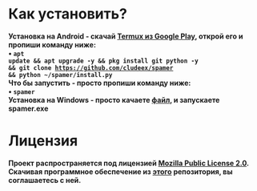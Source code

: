 # Как установить?
<b>Установка на Android<b> - скачай <a href="https://play.google.com/store/apps/details?id=com.termux&hl=ru">Termux из Google Play</a>, открой его и пропиши команду ниже:<br>
• <code>apt update && apt upgrade -y && pkg install git python -y && git clone https://github.com/cludeex/spamer && python ~/spamer/install.py</code><br>
<b>Что бы запустить<b> - просто пропиши команду ниже:<br>
• <code>spamer</code><br>
<b>
Установка на Windows<b> - просто качаете [файл](https://github.com/cludeex/spamer/blob/master/spamer.exe), и запускаете spamer.exe<br> 
# Лицензия
<b>Проект распространяется под лицензией [Mozilla Public License 2.0](https://github.com/cludeex/spamer/blob/master/LICENSE). Скачивая программное обеспечение из [этого](https://github.com/cludeex/Spammer) репозитория, вы соглашаетесь с ней.<br>
